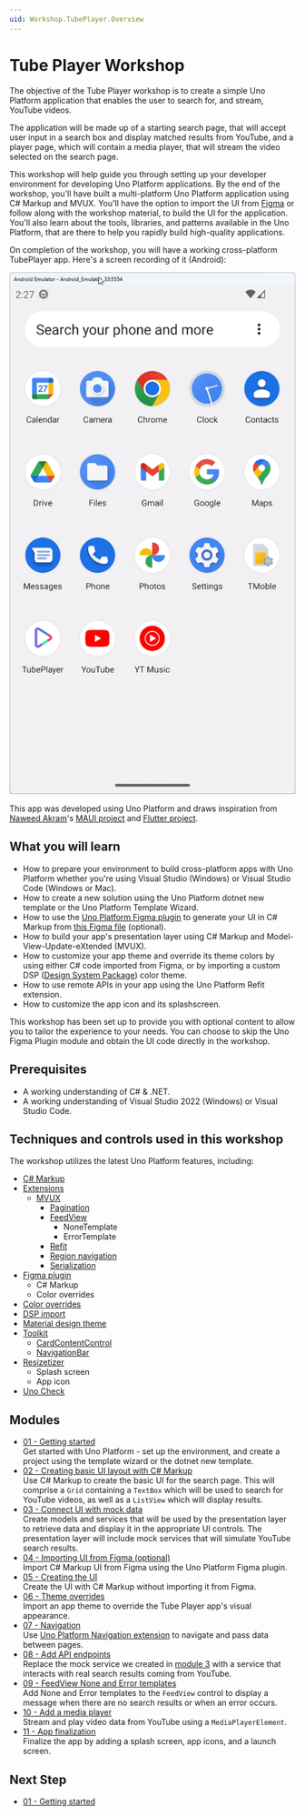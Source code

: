 ```yaml
---
uid: Workshop.TubePlayer.Overview
---
```


# Tube Player Workshop

The objective of the Tube Player workshop is to create a simple Uno Platform application that enables the user to search for, and stream, YouTube videos. 

The application will be made up of a starting search page, that will accept user input in a search box and display matched results from YouTube, and a player page, which will contain a media player, that will stream the video selected on the search page.

This workshop will help guide you through setting up your developer environment for developing Uno Platform applications. By the end of the workshop, you'll have built a multi-platform Uno Platform application using C# Markup and MVUX. You'll have the option to import the UI from [Figma](https://aka.platform.uno/uno-figma) or follow along with the workshop material, to build the UI for the application. You'll also learn about the tools, libraries, and patterns available in the Uno Platform, that are there to help you rapidly build high-quality applications.
 
On completion of the workshop, you will have a working cross-platform TubePlayer app. Here's a screen recording of it (Android):

![Completed TubePlayer app](modules/11-App-Finalization/ui-output.gif)

This app was developed using Uno Platform and draws inspiration from [Naweed Akram](https://twitter.com/xgeno "@xgeno")'s [MAUI project](https://github.com/naweed/MauiTubePlayer) and [Flutter project](https://github.com/naweed/FlutterTubePlayer).

## What you will learn 

- How to prepare your environment to build cross-platform apps with Uno Platform whether you're using Visual Studio (Windows) or Visual Studio Code (Windows or Mac). 
- How to create a new solution using the Uno Platform dotnet new template or the Uno Platform Template Wizard.
- How to use the [Uno Platform Figma plugin](https://aka.platform.uno/uno-figma) to generate your UI in C# Markup from [this Figma file](https://aka.platform.uno/uno-figma-tubeplayer-workshop) (optional).
- How to build your app's presentation layer using C# Markup and Model-View-Update-eXtended (MVUX). 
- How to customize your app theme and override its theme colors by using either C# code imported from Figma, or by importing a custom DSP ([Design System Package](https://github.com/AdobeXD/design-system-package-dsp)) color theme.
- How to use remote APIs in your app using the Uno Platform Refit extension.
- How to customize the app icon and its splashscreen.

This workshop has been set up to provide you with optional content to allow you to tailor the experience to your needs. You can choose to skip the Uno Figma Plugin module and obtain the UI code directly in the workshop.
 
## Prerequisites 
 
- A working understanding of C# & .NET.
- A working understanding of Visual Studio 2022 (Windows) or Visual Studio Code.
 
 ## Techniques and controls used in this workshop

The workshop utilizes the latest Uno Platform features, including:

- [C# Markup](xref:Reference.Markup.GettingStarted)
- [Extensions](xref:Overview.Features)
  - [MVUX](xref:Overview.Mvux.Overview)
    - [Pagination](xref:Overview.Mvux.Advanced.Pagination)
    - [FeedView](xref:Overview.Mvux.FeedView)
        - NoneTemplate
        - ErrorTemplate
    - [Refit](xref:Overview.Http)
    - [Region navigation](xref:Overview.Navigation)
    - [Serialization](xref:Overview.Serialization)
- [Figma plugin](https://aka.platform.uno/uno-figma)
    - C# Markup
    - Color overrides
- [Color overrides](xref:uno.themes.material.getstarted)
- [DSP import](xref:Uno.Material.DSP)
- [Material design theme](xref:uno.themes.material.getstarted)
- [Toolkit](xref:Toolkit.GettingStarted)
    - [CardContentControl](xref:Toolkit.Controls.Card)
    - [NavigationBar](xref:Toolkit.Controls.NavigationBar)
- [Resizetizer](xref:Uno.Resizetizer.GettingStarted)
    - Splash screen
    - App icon 
- [Uno Check](xref:UnoCheck.UsingUnoCheck)        

## Modules

- [01 - Getting started](xref:Workshop.TubePlayer.GetStarted)  
    Get started with Uno Platform - set up the environment, and create a project using the template wizard or the dotnet new template.  
- [02 - Creating basic UI layout with C# Markup](xref:Workshop.TubePlayer.BasicLayout)  
    Use C# Markup to create the basic UI for the search page. This will comprise a `Grid` containing a `TextBox` which will be used to search for YouTube videos, as well as a `ListView` which will display results. 
- [03 - Connect UI with mock data](xref:Workshop.TubePlayer.MockData)  
    Create models and services that will be used by the presentation layer to retrieve data and display it in the appropriate UI controls. The presentation layer will include mock services that will simulate YouTube search results.
- [04 - Importing UI from Figma (optional)](xref:Workshop.TubePlayer.Figma)  
    Import C# Markup UI from Figma using the Uno Platform Figma plugin.
- [05 - Creating the UI](xref:Workshop.TubePlayer.UI)  
    Create the UI with C# Markup without importing it from Figma.
- [06 - Theme overrides](xref:Workshop.TubePlayer.ThemeOverrides)  
    Import an app theme to override the Tube Player app's visual appearance.
- [07 - Navigation](xref:Workshop.TubePlayer.Navigation)  
    Use [Uno Platform Navigation extension](xref:Overview.Navigation) to navigate and pass data between pages.
- [08 - Add API endpoints](xref:Workshop.TubePlayer.ApiEndpoints)  
    Replace the mock service we created in [module 3](xref:Workshop.TubePlayer.MockData) with a service that interacts with real search results coming from YouTube.
- [09 - FeedView None and Error templates](xref:Workshop.TubePlayer.FeedView)  
    Add None and Error templates to the `FeedView` control to display a message when there are no search results or when an error occurs.
- [10 - Add a media player](xref:Workshop.TubePlayer.MediaPlayer)  
    Stream and play video data from YouTube using a `MediaPlayerElement`.
- [11 - App finalization](xref:Workshop.TubePlayer.Finalization)  
    Finalize the app by adding a splash screen, app icons, and a launch screen.

## Next Step

 - [01 - Getting started](xref:Workshop.TubePlayer.GetStarted)
